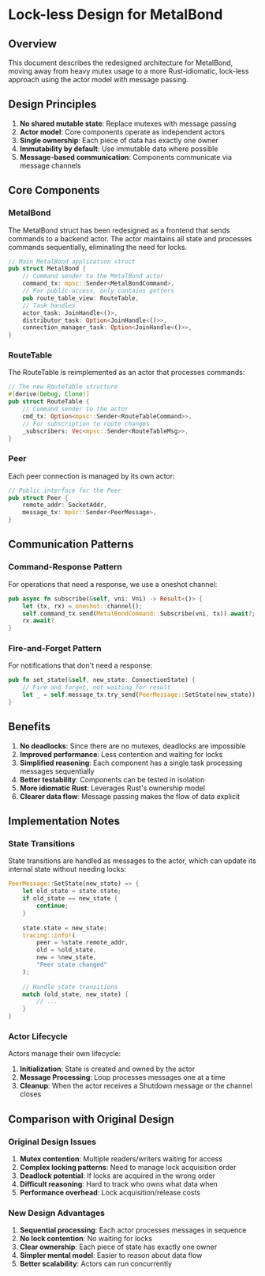 # Lock-less Design for MetalBond

## Overview

This document describes the redesigned architecture for MetalBond, moving away from heavy mutex usage to a more Rust-idiomatic, lock-less approach using the actor model with message passing.

## Design Principles

1. **No shared mutable state**: Replace mutexes with message passing
2. **Actor model**: Core components operate as independent actors
3. **Single ownership**: Each piece of data has exactly one owner
4. **Immutability by default**: Use immutable data where possible
5. **Message-based communication**: Components communicate via message channels

## Core Components

### MetalBond

The MetalBond struct has been redesigned as a frontend that sends commands to a backend actor. The actor maintains all state and processes commands sequentially, eliminating the need for locks.

```rust
// Main MetalBond application struct
pub struct MetalBond {
    // Command sender to the MetalBond actor
    command_tx: mpsc::Sender<MetalBondCommand>,
    // For public access, only contains getters
    pub route_table_view: RouteTable,
    // Task handles
    actor_task: JoinHandle<()>,
    distributor_task: Option<JoinHandle<()>>,
    connection_manager_task: Option<JoinHandle<()>>,
}
```

### RouteTable

The RouteTable is reimplemented as an actor that processes commands:

```rust
// The new RouteTable structure
#[derive(Debug, Clone)]
pub struct RouteTable {
    // Command sender to the actor
    cmd_tx: Option<mpsc::Sender<RouteTableCommand>>,
    // For subscription to route changes
    _subscribers: Vec<mpsc::Sender<RouteTableMsg>>,
}
```

### Peer

Each peer connection is managed by its own actor:

```rust
// Public interface for the Peer
pub struct Peer {
    remote_addr: SocketAddr,
    message_tx: mpsc::Sender<PeerMessage>,
}
```

## Communication Patterns

### Command-Response Pattern

For operations that need a response, we use a oneshot channel:

```rust
pub async fn subscribe(&self, vni: Vni) -> Result<()> {
    let (tx, rx) = oneshot::channel();
    self.command_tx.send(MetalBondCommand::Subscribe(vni, tx)).await?;
    rx.await?
}
```

### Fire-and-Forget Pattern

For notifications that don't need a response:

```rust
pub fn set_state(&self, new_state: ConnectionState) {
    // Fire and forget, not waiting for result
    let _ = self.message_tx.try_send(PeerMessage::SetState(new_state));
}
```

## Benefits

1. **No deadlocks**: Since there are no mutexes, deadlocks are impossible
2. **Improved performance**: Less contention and waiting for locks
3. **Simplified reasoning**: Each component has a single task processing messages sequentially
4. **Better testability**: Components can be tested in isolation
5. **More idiomatic Rust**: Leverages Rust's ownership model
6. **Clearer data flow**: Message passing makes the flow of data explicit

## Implementation Notes

### State Transitions

State transitions are handled as messages to the actor, which can update its internal state without needing locks:

```rust
PeerMessage::SetState(new_state) => {
    let old_state = state.state;
    if old_state == new_state {
        continue;
    }
    
    state.state = new_state;
    tracing::info!(
        peer = %state.remote_addr,
        old = %old_state,
        new = %new_state,
        "Peer state changed"
    );
    
    // Handle state transitions
    match (old_state, new_state) {
        // ...
    }
}
```

### Actor Lifecycle

Actors manage their own lifecycle:

1. **Initialization**: State is created and owned by the actor
2. **Message Processing**: Loop processes messages one at a time
3. **Cleanup**: When the actor receives a Shutdown message or the channel closes

## Comparison with Original Design

### Original Design Issues

1. **Mutex contention**: Multiple readers/writers waiting for access
2. **Complex locking patterns**: Need to manage lock acquisition order
3. **Deadlock potential**: If locks are acquired in the wrong order
4. **Difficult reasoning**: Hard to track who owns what data when
5. **Performance overhead**: Lock acquisition/release costs

### New Design Advantages

1. **Sequential processing**: Each actor processes messages in sequence
2. **No lock contention**: No waiting for locks
3. **Clear ownership**: Each piece of state has exactly one owner
4. **Simpler mental model**: Easier to reason about data flow
5. **Better scalability**: Actors can run concurrently 